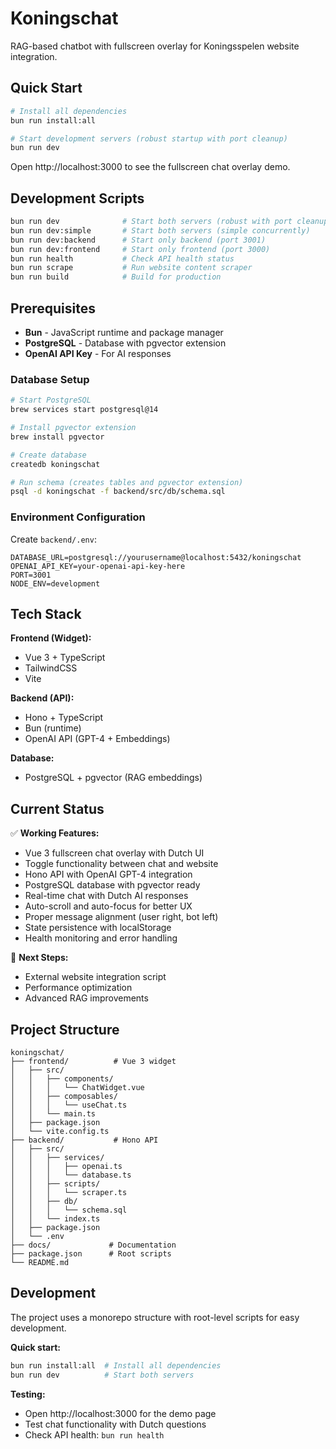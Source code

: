 # Koningschat

RAG-based chatbot with fullscreen overlay for Koningsspelen website integration.

## Quick Start

```bash
# Install all dependencies
bun run install:all

# Start development servers (robust startup with port cleanup)
bun run dev
```

Open http://localhost:3000 to see the fullscreen chat overlay demo.

## Development Scripts

```bash
bun run dev              # Start both servers (robust with port cleanup)
bun run dev:simple       # Start both servers (simple concurrently)
bun run dev:backend      # Start only backend (port 3001)
bun run dev:frontend     # Start only frontend (port 3000)
bun run health           # Check API health status
bun run scrape           # Run website content scraper
bun run build            # Build for production
```

## Prerequisites

- **Bun** - JavaScript runtime and package manager
- **PostgreSQL** - Database with pgvector extension
- **OpenAI API Key** - For AI responses

### Database Setup

```bash
# Start PostgreSQL
brew services start postgresql@14

# Install pgvector extension
brew install pgvector

# Create database
createdb koningschat

# Run schema (creates tables and pgvector extension)
psql -d koningschat -f backend/src/db/schema.sql
```

### Environment Configuration

Create `backend/.env`:
```env
DATABASE_URL=postgresql://yourusername@localhost:5432/koningschat
OPENAI_API_KEY=your-openai-api-key-here
PORT=3001
NODE_ENV=development
```

## Tech Stack

**Frontend (Widget):**
- Vue 3 + TypeScript
- TailwindCSS
- Vite

**Backend (API):**
- Hono + TypeScript
- Bun (runtime)
- OpenAI API (GPT-4 + Embeddings)

**Database:**
- PostgreSQL + pgvector (RAG embeddings)

## Current Status

✅ **Working Features:**
- Vue 3 fullscreen chat overlay with Dutch UI
- Toggle functionality between chat and website
- Hono API with OpenAI GPT-4 integration
- PostgreSQL database with pgvector ready
- Real-time chat with Dutch AI responses
- Auto-scroll and auto-focus for better UX
- Proper message alignment (user right, bot left)
- State persistence with localStorage
- Health monitoring and error handling

🔄 **Next Steps:**
- External website integration script
- Performance optimization
- Advanced RAG improvements

## Project Structure

```
koningschat/
├── frontend/          # Vue 3 widget
│   ├── src/
│   │   ├── components/
│   │   │   └── ChatWidget.vue
│   │   ├── composables/
│   │   │   └── useChat.ts
│   │   └── main.ts
│   ├── package.json
│   └── vite.config.ts
├── backend/           # Hono API
│   ├── src/
│   │   ├── services/
│   │   │   ├── openai.ts
│   │   │   └── database.ts
│   │   ├── scripts/
│   │   │   └── scraper.ts
│   │   ├── db/
│   │   │   └── schema.sql
│   │   └── index.ts
│   ├── package.json
│   └── .env
├── docs/             # Documentation
├── package.json      # Root scripts
└── README.md
```

## Development

The project uses a monorepo structure with root-level scripts for easy development.

**Quick start:**
```bash
bun run install:all  # Install all dependencies
bun run dev          # Start both servers
```

**Testing:**
- Open http://localhost:3000 for the demo page
- Test chat functionality with Dutch questions
- Check API health: `bun run health`
